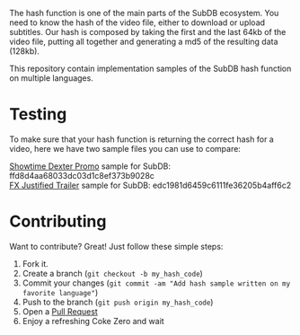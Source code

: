 The hash function is one of the main parts of the SubDB ecosystem. You need to know the hash of the video file, either to download or upload subtitles.
Our hash is composed by taking the first and the last 64kb of the video file, putting all together and generating a md5 of the resulting data (128kb).

This repository contain implementation samples of the SubDB hash function on multiple languages.

# Testing

To make sure that your hash function is returning the correct hash for a video, here we have two sample files you can use to compare:

[Showtime Dexter Promo][2] sample for SubDB: ffd8d4aa68033dc03d1c8ef373b9028c  
[FX Justified Trailer][3] sample for SubDB: edc1981d6459c6111fe36205b4aff6c2 

# Contributing

Want to contribute? Great! Just follow these simple steps:

1. Fork it.
2. Create a branch (`git checkout -b my_hash_code`)
3. Commit your changes (`git commit -am "Add hash sample written on my favorite language"`)
4. Push to the branch (`git push origin my_hash_code`)
5. Open a [Pull Request][1]
6. Enjoy a refreshing Coke Zero and wait

[1]: http://github.com/subdb/hash/pulls
[2]: http://thesubdb.com/api/samples/dexter.mp4
[3]: http://thesubdb.com/api/samples/justified.mp4
